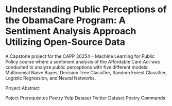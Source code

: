 # Understanding Public Perceptions of the ObamaCare Program: A Sentiment Analysis Approach Utilizing Open-Source Data
A Capstone project for the CAPP 30254 – Machine Learning for Public Policy course where a sentiment analysis of the Affordable Care Act was conducted to analyze public perceptions with five different models: Multinomial Naive Bayes, Decision Tree Classifier, Random Forest Classifier, Logistic Regression, and Neural Networks.

Project Abstract

Poject Prerequisites
Poetry
Yelp Dataset
Twitter Dataset
Poetry Commands
